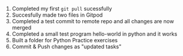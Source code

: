 1. Completed my first `git pull` sucessfully
2. Succesfully made two files in Gitpod
3. Completed a test commit to remote repo and all changes are now merged
4. Completed a small test program hello-world in python and it works
5. Built a folder for Python Practice exercises
6. Commit & Push changes as "updated tasks"